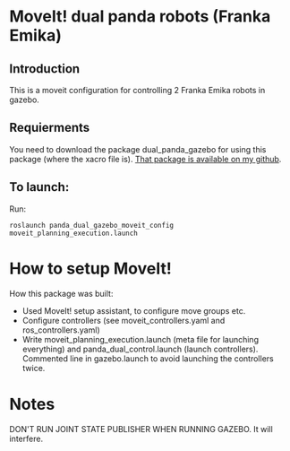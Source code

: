 # MoveIt! dual panda robots (Franka Emika)
## Introduction
This is a moveit configuration for controlling 2 Franka Emika robots in gazebo.  

## Requierments
You need to download the package dual_panda_gazebo for using this package (where the xacro file is). [That package is available on my github](https://github.com/Machine-Jonte/panda_dual_gazebo_moveit_config).

## To launch:
Run: 
```
roslaunch panda_dual_gazebo_moveit_config moveit_planning_execution.launch 
```

# How to setup MoveIt!
How this package was built:
* Used MoveIt! setup assistant, to configure move groups etc.
* Configure controllers (see moveit_controllers.yaml and ros_controllers.yaml)
* Write moveit_planning_execution.launch (meta file for launching everything) and panda_dual_control.launch (launch controllers). Commented line in gazebo.launch to avoid launching the controllers twice.

# Notes
DON'T RUN JOINT STATE PUBLISHER WHEN RUNNING GAZEBO. It will interfere.
